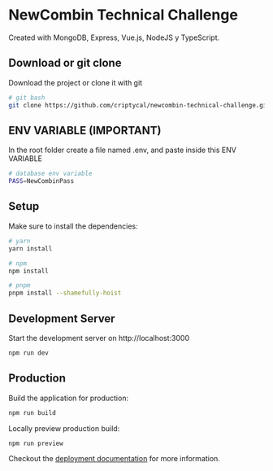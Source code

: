 # NewCombin Technical Challenge
Created with MongoDB, Express, Vue.js, NodeJS y TypeScript.

## Download or git clone

Download the project or clone it with git

```bash
# git bash
git clone https://github.com/criptycal/newcombin-technical-challenge.git

```

## ENV VARIABLE (IMPORTANT)

In the root folder create a file named .env, and paste inside this ENV VARIABLE

```bash
# database env variable
PASS=NewCombinPass

```

## Setup

Make sure to install the dependencies:

```bash
# yarn
yarn install

# npm
npm install

# pnpm
pnpm install --shamefully-hoist
```

## Development Server

Start the development server on http://localhost:3000

```bash
npm run dev
```

## Production

Build the application for production:

```bash
npm run build
```

Locally preview production build:

```bash
npm run preview
```

Checkout the [deployment documentation](https://v3.nuxtjs.org/guide/deploy/presets) for more information.
